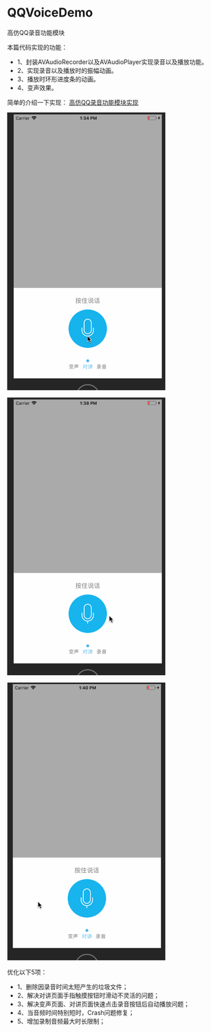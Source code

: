 # QQVoiceDemo
高仿QQ录音功能模块

本篇代码实现的功能：
- 1、封装AVAudioRecorder以及AVAudioPlayer实现录音以及播放功能。
- 2、实现录音以及播放时的振幅动画。
- 3、播放时环形进度条的动画。
- 4、变声效果。

简单的介绍一下实现：
[高仿QQ录音功能模块实现](https://juejin.im/post/5a3bc79ff265da43152415f6) 

![对讲界面](https://github.com/ChavezChen/QQVoiceDemo/blob/master/对讲界面.gif)

![录音界面](https://github.com/ChavezChen/QQVoiceDemo/blob/master/录音界面.gif)

![变声界面](https://github.com/ChavezChen/QQVoiceDemo/blob/master/变声界面.gif)


优化以下5项：
- 1、删除因录音时间太短产生的垃圾文件； 
- 2、解决对讲页面手指触摸按钮时滑动不灵活的问题；
- 3、解决变声页面、对讲页面快速点击录音按钮后自动播放问题；
- 4、当音频时间特别短时，Crash问题修复；
- 5、增加录制音频最大时长限制；
